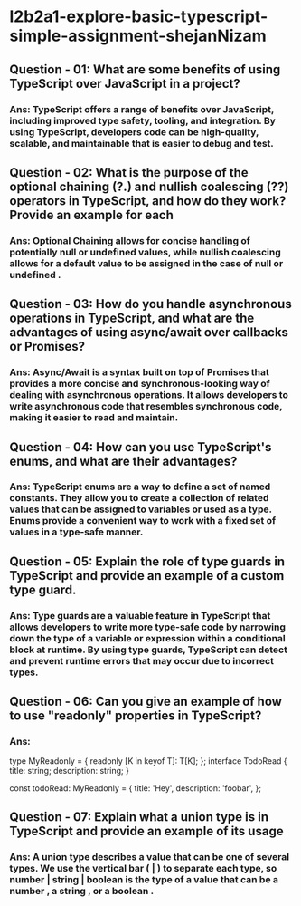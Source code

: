 # l2b2a1-explore-basic-typescript-simple-assignment-shejanNizam

## Question - 01: What are some benefits of using TypeScript over JavaScript in a project?

### Ans: TypeScript offers a range of benefits over JavaScript, including improved type safety, tooling, and integration. By using TypeScript, developers code can be high-quality, scalable, and maintainable that is easier to debug and test.

## Question - 02: What is the purpose of the optional chaining (?.) and nullish coalescing (??) operators in TypeScript, and how do they work? Provide an example for each

### Ans: Optional Chaining allows for concise handling of potentially null or undefined values, while nullish coalescing allows for a default value to be assigned in the case of null or undefined .

## Question - 03: How do you handle asynchronous operations in TypeScript, and what are the advantages of using async/await over callbacks or Promises?

### Ans: Async/Await is a syntax built on top of Promises that provides a more concise and synchronous-looking way of dealing with asynchronous operations. It allows developers to write asynchronous code that resembles synchronous code, making it easier to read and maintain.

## Question - 04: How can you use TypeScript's enums, and what are their advantages?

### Ans: TypeScript enums are a way to define a set of named constants. They allow you to create a collection of related values that can be assigned to variables or used as a type. Enums provide a convenient way to work with a fixed set of values in a type-safe manner.

## Question - 05: Explain the role of type guards in TypeScript and provide an example of a custom type guard.

### Ans: Type guards are a valuable feature in TypeScript that allows developers to write more type-safe code by narrowing down the type of a variable or expression within a conditional block at runtime. By using type guards, TypeScript can detect and prevent runtime errors that may occur due to incorrect types.

## Question - 06: Can you give an example of how to use "readonly" properties in TypeScript?

### Ans:

type MyReadonly<T> = {
readonly [K in keyof T]: T[K];
};
interface TodoRead {
title: string;
description: string;
}

const todoRead: MyReadonly<TodoRead> = {
title: 'Hey',
description: 'foobar',
};

## Question - 07: Explain what a union type is in TypeScript and provide an example of its usage

### Ans: A union type describes a value that can be one of several types. We use the vertical bar ( | ) to separate each type, so number | string | boolean is the type of a value that can be a number , a string , or a boolean .
